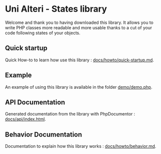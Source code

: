 Uni Alteri - States library
===========================

Welcome and thank you to having downloaded this library.
It allows you to write PHP classes more readable and more usable thanks to a cut of your code
following states of your objects.

Quick startup
-------------
Quick How-to to learn how use this library : [docs/howto/quick-startup.md](Startup).

Example
-------
An example of using this library is available in the folder [demo/demo.php](Demo).

API Documentation
-----------------
Generated documentation from the library with PhpDocumentor : [docs/api/index.html](Open).

Behavior Documentation
----------------------
Documentation to explain how this library works : [docs/howto/behavior.md](Behavior).